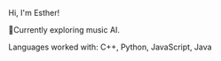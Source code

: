 Hi, I'm Esther!

🎵Currently exploring music AI.

Languages worked with: C++, Python, JavaScript, Java

<!---
slee692/slee692 is a ✨ special ✨ repository because its `README.md` (this file) appears on your GitHub profile.
You can click the Preview link to take a look at your changes.
--->
